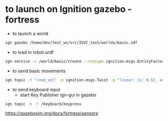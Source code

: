# to launch on Ignition gazebo - fortress

 - to launch a world
 ```bash
ign gazebo /home/dev/test_ws/src/IGVC_test/worlds/basic.sdf
```

 - to load in robot.urdf
 ```bash
ign service -s /world/basic/create --reqtype ignition.msgs.EntityFactory --reptype ignition.msgs.Boolean --timeout 1000 --req 'sdf_filename: "/home/dev/test_ws/src/IGVC_test/description/robot.urdf", name: "sarah"'
```

 - to send basic movements
 ```bash
ign topic -t "/cmd_vel" -m ignition.msgs.Twist -p "linear: {x: 0.5}, angular: {z: 0.0}" 
 ```

 - to send keyboard input
    - start Key Publisher ign-gui in gazebo
```bash
ign topic -e -t /keyboard/keypress
```
https://gazebosim.org/docs/fortress/sensors

